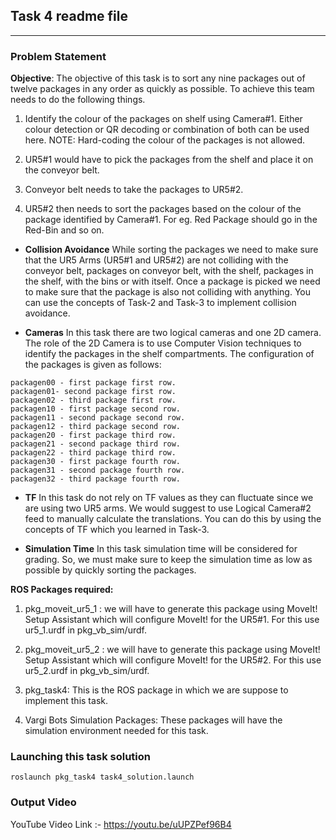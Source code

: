 ## Task 4 readme file

---
### Problem Statement

**Objective**: 
The objective of this task is to sort any nine packages out of twelve packages in any order as quickly as possible. To achieve this team needs to do the following things.

1. Identify the colour of the packages on shelf using Camera#1. Either colour detection or QR decoding or combination of both can be used here. NOTE: Hard-coding the colour of the packages is not allowed.

2. UR5#1 would have to pick the packages from the shelf and place it on the conveyor belt.

3. Conveyor belt needs to take the packages to UR5#2.

4. UR5#2 then needs to sort the packages based on the colour of the package identified by Camera#1. For eg. Red Package should go in the Red-Bin and so on.


* **Collision Avoidance**
While sorting the packages we need to make sure that the UR5 Arms (UR5#1 and UR5#2) are not colliding with the conveyor belt, packages on conveyor belt, with the shelf, packages in the shelf, with the bins or with itself. 
Once a package is picked we need to make sure that the package is also not colliding with anything.
You can use the concepts of Task-2 and Task-3 to implement collision avoidance.


* **Cameras**
In this task there are two logical cameras and one 2D camera.
The role of the 2D Camera is to use Computer Vision techniques to identify the packages in the shelf compartments.
The configuration of the packages is given as follows:
```shell
packagen00 - first package first row.
packagen01- second package first row.
packagen02 - third package first row.
packagen10 - first package second row.
packagen11 - second package second row.
packagen12 - third package second row.
packagen20 - first package third row.
packagen21 - second package third row.
packagen22 - third package third row.
packagen30 - first package fourth row.
packagen31 - second package fourth row.
packagen32 - third package fourth row.
```

* **TF**
In this task do not rely on TF values as they can fluctuate since we are using two UR5 arms. We would suggest to use Logical Camera#2 feed to manually calculate the translations. You can do this by using the concepts of TF which you learned in Task-3.

* **Simulation Time**
In this task simulation time will be considered for grading. So, we must make sure to keep the simulation time as low as possible by quickly sorting the packages.

**ROS Packages required:**

1. pkg_moveit_ur5_1 : we will have to generate this package using MoveIt! Setup Assistant which will configure MoveIt! for the UR5#1. For this use ur5_1.urdf in pkg_vb_sim/urdf.

2. pkg_moveit_ur5_2 : we will have to generate this package using MoveIt! Setup Assistant which will configure MoveIt! for the UR5#2. For this use ur5_2.urdf in pkg_vb_sim/urdf.

3. pkg_task4: This is the ROS package in which we are suppose to implement this task.

4. Vargi Bots Simulation Packages: These packages will have the simulation environment needed for this task.

### Launching this task solution

```shell
roslaunch pkg_task4 task4_solution.launch
```

### Output Video

YouTube Video Link :- https://youtu.be/uUPZPef96B4